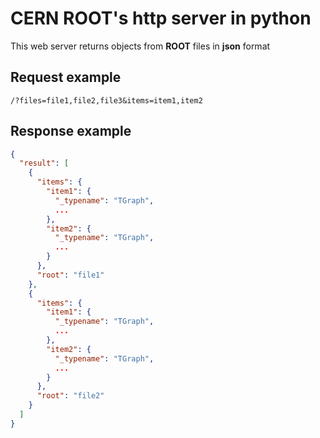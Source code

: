 # CERN ROOT's http server in python

This web server returns objects from **ROOT** files in **json** format

## Request example

```
/?files=file1,file2,file3&items=item1,item2
```
## Response example
```json
{
  "result": [
    {
      "items": {
        "item1": {
          "_typename": "TGraph",
          ...
        },
        "item2": {
          "_typename": "TGraph",
          ...
        }
      },
      "root": "file1"
    },
    {
      "items": {
        "item1": {
          "_typename": "TGraph",
          ...
        },
        "item2": {
          "_typename": "TGraph",
          ...
        }
      },
      "root": "file2"
    }
  ]
}
```
